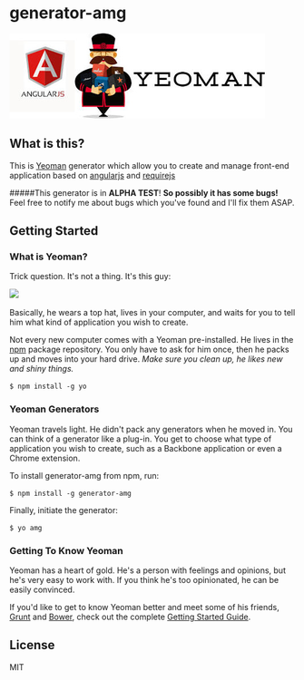 # generator-amg 
![logo](https://raw.githubusercontent.com/AndrewKovalenko/generator-amg/master/logo.jpg)

## What is this?

This is [Yeoman](http://yeoman.io) generator which allow you to create and manage front-end application based on [angularjs](https://angularjs.org/) and [requirejs](http://requirejs.org/)  

#####This generator is in **ALPHA TEST**! 
**So possibly it has some bugs!** Feel free to notify me about bugs which you've found and I'll fix them ASAP.

## Getting Started

### What is Yeoman?

Trick question. It's not a thing. It's this guy:

![](http://i.imgur.com/JHaAlBJ.png)

Basically, he wears a top hat, lives in your computer, and waits for you to tell him what kind of application you wish to create.

Not every new computer comes with a Yeoman pre-installed. He lives in the [npm](https://npmjs.org) package repository. You only have to ask for him once, then he packs up and moves into your hard drive. *Make sure you clean up, he likes new and shiny things.*

```
$ npm install -g yo
```

### Yeoman Generators

Yeoman travels light. He didn't pack any generators when he moved in. You can think of a generator like a plug-in. You get to choose what type of application you wish to create, such as a Backbone application or even a Chrome extension.

To install generator-amg from npm, run:

```
$ npm install -g generator-amg
```

Finally, initiate the generator:

```
$ yo amg
```

### Getting To Know Yeoman

Yeoman has a heart of gold. He's a person with feelings and opinions, but he's very easy to work with. If you think he's too opinionated, he can be easily convinced.

If you'd like to get to know Yeoman better and meet some of his friends, [Grunt](http://gruntjs.com) and [Bower](http://bower.io), check out the complete [Getting Started Guide](https://github.com/yeoman/yeoman/wiki/Getting-Started).


## License

MIT
